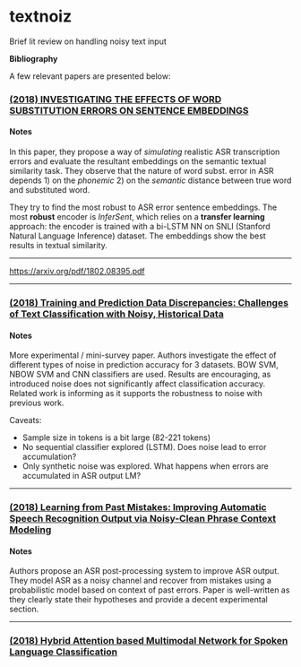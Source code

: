 # textnoiz
Brief lit review on handling noisy text input


**Bibliography**

A few relevant papers are presented below:

### [(2018) INVESTIGATING THE EFFECTS OF WORD SUBSTITUTION ERRORS ON SENTENCE EMBEDDINGS](https://arxiv.org/pdf/1811.07021.pdf)

#### Notes

In this paper, they propose a way of *simulating* realistic ASR transcription errors and evaluate the resultant embeddings on the semantic textual similarity task. 
They observe that the nature of word subst. error in ASR depends 1) on the *phonemic*  2) on the *semantic* distance between true word and substituted word.
    
They try to find the most robust to ASR error sentence embeddings. The most **robust** encoder is *InferSent*, which relies on a **transfer learning** approach: the encoder is trained with a bi-LSTM NN on SNLI (Stanford Natural Language Inference) dataset. The embeddings show the best results in textual similarity.

---

https://arxiv.org/pdf/1802.08395.pdf

---


### [(2018) Training and Prediction Data Discrepancies: Challenges of Text Classification with Noisy, Historical Data](https://arxiv.org/pdf/1809.04019.pdf)

#### Notes

More experimental / mini-survey paper. Authors investigate the effect of different types of noise in prediction accuracy for 3 datasets. BOW SVM, NBOW SVM and CNN classifiers are used. Results are encouraging, as introduced noise does not significantly affect classification accuracy. Related work is informing as it supports the robustness to noise with previous work. 

Caveats:

- Sample size in tokens is a bit large (82-221 tokens)  
- No sequential classifier explored (LSTM). Does noise lead to error accumulation?  
- Only synthetic noise was explored. What happens when errors are accumulated in ASR output LM?  

---

### [(2018) Learning from Past Mistakes: Improving Automatic Speech Recognition Output via Noisy-Clean Phrase Context Modeling](https://arxiv.org/pdf/1802.02607.pdf)

#### Notes

Authors propose an ASR post-processing system to improve ASR output. They model ASR as a noisy channel and recover from mistakes using a probabilistic model based on context of past errors. Paper is well-written as they clearly state their hypotheses and provide a decent experimental section. 

--- 

### [(2018) Hybrid Attention based Multimodal Network for Spoken Language Classification](http://www.aclweb.org/anthology/C18-1201)


